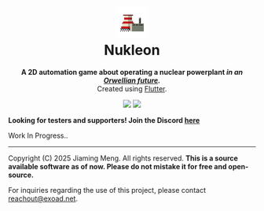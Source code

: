 <h1 align="center">
<img src="./Artwork/icon.png" width=64/><br/>Nukleon
</h1>
<p align="center">
<strong>A 2D automation game about operating a nuclear powerplant <em>in an <a href="https://en.wikipedia.org/wiki/Nineteen_Eighty-Four">Orwellian future</a>.</em></strong>
<br/>
Created using <a href="https://flutter/">Flutter</a>.
</p>

<p align="center">
<a href="https://github.com/exoad/nukleon/actions/workflows/test.yml"><img src="https://img.shields.io/github/actions/workflow/status/exoad/nukleon/test.yml?style=plastic&label=auto%20tests"/></a> <a href="https://github.com/exoad/nukleon/actions/workflows/api_static.yml"><img src="https://img.shields.io/github/actions/workflow/status/exoad/nukleon/api_static.yml?style=plastic&label=api%20docs%20build"/></a>
</p>

**Looking for testers and supporters! Join the Discord [here](https://discord.gg/PbJQRT9zQ8)**

Work In Progress..

---

Copyright (C) 2025 Jiaming Meng. All rights reserved. **This is a source available software as of now. Please do not mistake it for free and open-source.**

For inquiries regarding the use of this project, please contact [reachout@exoad.net](mailto://reachout@exoad.net).
